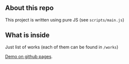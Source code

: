 ## About this repo
This project is written using pure JS (see `scripts/main.js`) 

## What is inside
Just list of works (each of them can be found in `/works`)

[Demo on github pages](http://onedorn.github.io/).
